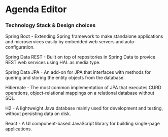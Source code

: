 # Agenda Editor
### Technology Stack & Design choices
Spring Boot - Extending Spring framework to make standalone applications and microservices easily by embedded web servers and auto-configuration.

Spring Data REST - Built on top of repositories in Spring Data to provice REST web services using HAL as media type.

Spring Data JPA - An add-on for JPA that interfaces with methods for quering and storing the entity objects from the database.

Hibernate - The most common implementation of JPA that executes CURD operations, object-relational mappings on a relational database without SQL.

H2 - A lightweight Java database mainly used for development and testing, without persisting data on disk.

React - A UI component-based JavaScript library for building single-page applications.
